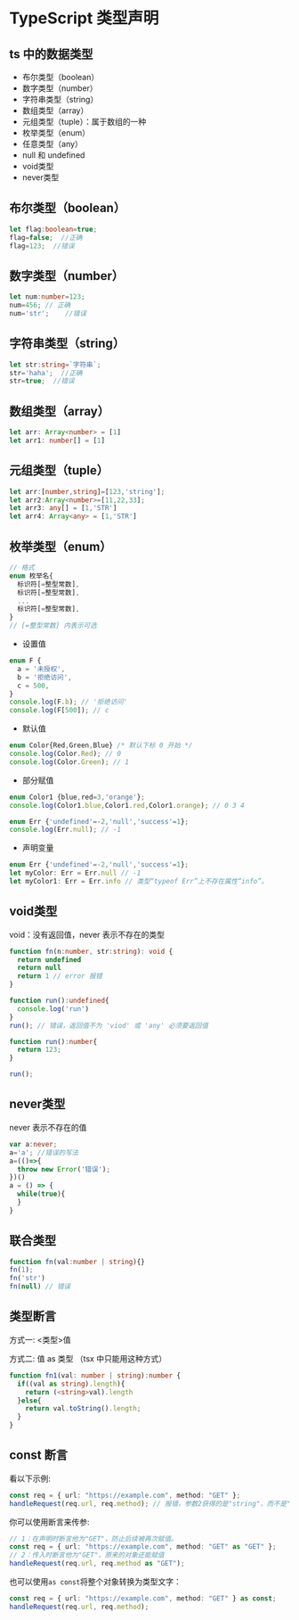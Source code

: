 # TypeScript 类型声明

## ts 中的数据类型

- 布尔类型（boolean）
- 数字类型（number）
- 字符串类型（string）
- 数组类型（array）
- 元组类型（tuple）：属于数组的一种
- 枚举类型（enum）
- 任意类型（any）
- null 和 undefined
- void类型
- never类型

## 布尔类型（boolean）
```ts
let flag:boolean=true;
flag=false;  //正确
flag=123;  //错误
```

## 数字类型（number）

```ts
let num:number=123;
num=456; // 正确
num='str';    //错误
```

## 字符串类型（string）

```ts
let str:string=`字符串`;
str='haha';  //正确
str=true;  //错误
```

## 数组类型（array）

```ts
let arr: Array<number> = [1]
let arr1: number[] = [1]
```

## 元组类型（tuple）

```ts
let arr:[number,string]=[123,'string'];
let arr2:Array<number>=[11,22,33];
let arr3: any[] = [1,'STR'] 
let arr4: Array<any> = [1,'STR'] 
```
## 枚举类型（enum）
```ts
// 格式
enum 枚举名{ 
  标识符[=整型常数], 
  标识符[=整型常数], 
  ... 
  标识符[=整型常数], 
}
// [=整型常数] 内表示可选
```

- 设置值

```ts
enum F {
  a = '未授权',
  b = '拒绝访问',
  c = 500,
}
console.log(F.b); // '拒绝访问'
console.log(F[500]); // c
```
- 默认值
```ts
enum Color{Red,Green,Blue} /* 默认下标 0 开始 */
console.log(Color.Red); // 0
console.log(Color.Green); // 1
```
- 部分赋值
```ts
enum Color1 {blue,red=3,'orange'};
console.log(Color1.blue,Color1.red,Color1.orange); // 0 3 4

enum Err {'undefined'=-2,'null','success'=1};
console.log(Err.null); // -1
```
- 声明变量
```ts
enum Err {'undefined'=-2,'null','success'=1};
let myColor: Err = Err.null // -1
let myColor1: Err = Err.info // 类型“typeof Err”上不存在属性“info”。
```

## void类型

void：没有返回值，never 表示不存在的类型

```ts
function fn(n:number, str:string): void {
  return undefined
  return null
  return 1 // error 报错
}

function run():undefined{
  console.log('run')
}
run(); // 错误，返回值不为 'viod' 或 'any' 必须要返回值

function run():number{
  return 123;
}

run();
```

## never类型
never 表示不存在的值
```ts
var a:never;
a='a'; //错误的写法
a=(()=>{
  throw new Error('错误');
})()
a = () => {
  while(true){
  }
}
```
## 联合类型
```ts
function fn(val:number | string){}
fn(1);
fn('str')
fn(null) // 错误
```

## 类型断言

方式一: <类型>值

方式二: 值 as 类型 （tsx 中只能用这种方式）

```ts
function fn1(val: number | string):number {
  if((val as string).length){
    return (<string>val).length
  }else{
    return val.toString().length;
  }
}
```

## const 断言


看以下示例: 

```ts
const req = { url: "https://example.com", method: "GET" };
handleRequest(req.url, req.method); // 报错，参数2获得的是"string"，而不是"GET" | "POST"
```

你可以使用断言来传参:

```ts
// 1：在声明时断言他为"GET"，防止后续被再次赋值。
const req = { url: "https://example.com", method: "GET" as "GET" };
// 2：传入时断言他为"GET"，原来的对象还能赋值
handleRequest(req.url, req.method as "GET");
```

也可以使用`as const`将整个对象转换为类型文字：

```ts
const req = { url: "https://example.com", method: "GET" } as const;
handleRequest(req.url, req.method);
```